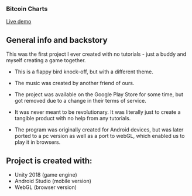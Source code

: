 <h3>Bitcoin Charts</h3>

[Live demo](https://okidokitokiloki.github.io/btc_charts/)

## General info and backstory
This was the first project I ever created with no tutorials - just a buddy and myself creating a game together.

* This is a flappy bird knock-off, but with a different theme.

* The music was created by another friend of ours.

* The project was available on the Google Play Store for some time, but got removed due to a change in their terms of service. 

* It was never meant to be revolutionary. It was literally just to create a tangible product with no help from any tutorials. 

* The program was originally created for Android devices, but was later ported to a pc version as well as a port to webGL, which enabled us to play it in browsers. 

## Project is created with:
* Unity 2018 (game engine)
* Android Studio (mobile version)
* WebGL (browser version)